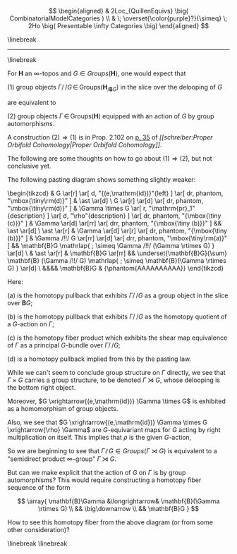 
$$
  \begin{aligned}
  & 
  2Loc_{QuillenEquivs}
  \big(
    CombinatorialModelCategories
  )
  \\
  &
  \;
  \overset{\color{purple}?}{\simeq}
  \;
  2Ho
  \big(
    Presentable \infty Categories
  \big)
  \end{aligned}
$$

\linebreak

***

\linebreak

For $\mathbf{H}$ an $\infty$-topos
and $G \in Groups(\mathbf{H})$,
one would expect that 

(1)
group objects 
$\Gamma /\!\!/ G \,\in\, \mathrm{Groups}\big( \mathbf{H}_{/\mathbf{B}G} \big)$
in the slice over the delooping of $G$

are equivalent to 

(2) group objects $\Gamma \,\in\, \mathrm{Groups}(\mathbf{H})$
equipped with an action of $G$ by group automorphisms.

A construction $(2)\Rightarrow (1)$ is in Prop. 2.102 on [p. 35](https://ncatlab.org/schreiber/files/orbi210607.pdf#page=35) of *[[schreiber:Proper Orbifold Cohomology|Proper Orbifold Cohomology]]*.

The following are some thoughts on how to go about $(1) \Rightarrow (2)$, but not conclusive yet.

The following pasting diagram shows something slightly weaker:

  \begin{tikzcd}
    &
    G 
    \ar[r]
    \ar[
      d,
      "{(e,\mathrm{id})}"{left}
    ]
    \ar[
      dr,
      phantom,
      "\mbox{\tiny\rm(d)}"
    ]
    &
    \ast
    \ar[d]
    \\
    G
    \ar[r]
    \ar[d]
    \ar[
      dr,
      phantom,
      "\mbox{\tiny\rm(d)}"
    ]
    &
    \Gamma \times G
    \ar[
      r,
      "\mathrm{pr}_1"{description}
    ]
    \ar[
      d,
      "\rho"{description}
    ]
    \ar[
      dr,
      phantom,
      "{\mbox{\tiny (c)}}"
    ]
    & 
    \Gamma
    \ar[d]
    \ar[rr]
    \ar[
      drr,
      phantom,
      "{\mbox{\tiny (b)}}"
    ]
    &&
    \ast
    \ar[d]
    \\
    \ast
    \ar[r]
    &
    \Gamma
    \ar[d]
    \ar[r]
    \ar[
      dr,
      phantom,
      "{\mbox{\tiny (b)}}"
    ]
    &
    \Gamma /\!\!/ G
    \ar[rr]
    \ar[d]
    \ar[
      drr,
      phantom,
      "\mbox{\tiny\rm(a)}"
    ]
    &&
    \mathbf{B}G
    \mathrlap{
      \;
      \simeq
      \Gamma /\!\!/ (\Gamma \rtimes G)
    }
    \ar[d]
    \\
    &
    \ast
    \ar[r]
    &
    \mathbf{B}G
    \ar[rr]
    &&
    \underset{\mathbf{B}G}{\sum} \mathbf{B} (\Gamma /\!\!/ G)
    \mathrlap{
      \;
      \simeq
      \mathbf{B}(\Gamma \rtimes G)
    }
    \ar[d]
    \\ 
    &&&&
    \mathbf{B}G
    &
    {\phantom{AAAAAAAAAA}}
  \end{tikzcd}

Here:

(a) is the homotopy pullback that exhibits $\Gamma /\!\!/ G$
as a group object in the slice over $\mathbf{B}G$;

(b) is the homotopy pullback that exhibits $\Gamma /\!\!/ G$
as the homotopy quotient of a $G$-action on $\Gamma$;

(c) is the homotopy fiber product which exhibits
the shear map equivalence of 
$\Gamma$ as a principal $G$-bundle over $\Gamma /\!\!/ G$;

(d) is a homotopy pullback implied from this by the pasting law.

While we can't seem to conclude group structure on $\Gamma$ directly, 
we see that $\Gamma \times G$ carries a group structure,
to be denoted $\Gamma \rtimes G$, whose delooping is 
the bottom right object.


Moreover, 
$G \xrightarrow{(e,\mathrm{id})} \Gamma \times G$ is
exhibited as a homomorphism of group objects.


Also, we see that 
$G \xrightarrow{(e,\mathrm{id})} \Gamma \times G \xrightarrow{\rho} \Gamma$
are $G$-equivariant maps for $G$ acting by right multiplication on itself.
This implies that $\rho$ is the given $G$-action, 

So we are beginning to see that $\Gamma \!\sslash\! G \in Groups\big( \Gamma \rtimes G\big)$ is equivalent to a  "semidirect product $\infty$-group"
$\Gamma \rtimes G$. 

But can we make explicit that the action of $G$ on $\Gamma$ is by group automorphisms? This would require constructing a homotopy fiber sequence of the form

$$
  \array{
    \mathbf{B}\Gamma
    &\longrightarrow&
    \mathbf{B}(\Gamma \rtimes G)
    \\
    && \big\downarrow
    \\
    && \mathbf{B}G
  }
$$

How to see this homotopy fiber from the above diagram (or from some other consideration)?


\linebreak
\linebreak







